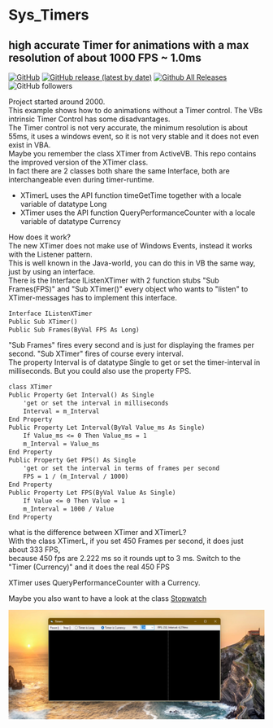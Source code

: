 # Sys_Timers  
## high accurate Timer for animations with a max resolution of about 1000 FPS ~ 1.0ms  
  
[![GitHub](https://img.shields.io/github/license/OlimilO1402/Sys_Timers?style=plastic)](https://github.com/OlimilO1402/Sys_Timers/blob/master/LICENSE) 
[![GitHub release (latest by date)](https://img.shields.io/github/v/release/OlimilO1402/Sys_Timers?style=plastic)](https://github.com/OlimilO1402/Sys_Timers/releases/latest)
[![Github All Releases](https://img.shields.io/github/downloads/OlimilO1402/Sys_Timers/total.svg)](https://github.com/OlimilO1402/Sys_Timers/releases/download/v2025.4.9/Timers_v2025.4.9.zip)
![GitHub followers](https://img.shields.io/github/followers/OlimilO1402?style=social)


Project started around 2000.  
This example shows how to do animations without a Timer control. The VBs intrinsic Timer Control has some disadvantages.  
The Timer control is not very accurate, the minimum resolution is about 55ms, it uses a windows event, so it is not very stable and it does not even exist in VBA.  
Maybe you remember the class XTimer from ActiveVB. This repo contains the improved version of the XTimer class.   
In fact there are 2 classes both share the same Interface, both are interchangeable even during timer-runtime.   
* XTimerL uses the API function timeGetTime together with a locale variable of datatype Long  
* XTimer  uses the API function QueryPerformanceCounter with a locale variable of datatype Currency  
    
How does it work?    
The new XTimer does not make use of Windows Events, instead it works with the Listener pattern.  
This is well known in the Java-world, you can do this in VB the same way, just by using an interface.  
There is the Interface IListenXTimer with 2 function stubs "Sub Frames(FPS)" and "Sub XTimer()" every object who wants to "listen" to XTimer-messages has to implement this interface.  

```vba
Interface IListenXTimer
Public Sub XTimer()
Public Sub Frames(ByVal FPS As Long)
```

"Sub Frames" fires every second and is just for displaying the frames per second. "Sub XTimer" fires of course every interval.  
The property Interval is of datatype Single to get or set the timer-interval in milliseconds. But you could also use the property FPS.

```vba
class XTimer
Public Property Get Interval() As Single
    'get or set the interval in milliseconds
    Interval = m_Interval
End Property
Public Property Let Interval(ByVal Value_ms As Single)
    If Value_ms <= 0 Then Value_ms = 1
    m_Interval = Value_ms
End Property
Public Property Get FPS() As Single
    'get or set the interval in terms of frames per second
    FPS = 1 / (m_Interval / 1000)
End Property
Public Property Let FPS(ByVal Value As Single)
    If Value <= 0 Then Value = 1
    m_Interval = 1000 / Value
End Property
```
what is the difference between XTimer and XTimerL?  
With the class XTimerL, if you set 450 Frames per second, it does just about 333 FPS,   
because 450 fps are 2.222 ms so it rounds upt to 3 ms. Switch to the "Timer (Currency)" and it does the real 450 FPS 

XTimer uses QueryPerformanceCounter with a Currency. 

Maybe you also want to have a look at the class [Stopwatch](https://github.com/OlimilO1402/Sys_StopWatch) 

![Timers Image](Resources/Timers.png "Timers Image")